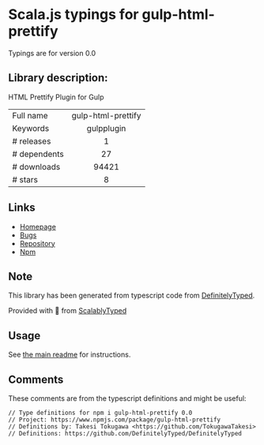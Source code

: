 
# Scala.js typings for gulp-html-prettify

Typings are for version 0.0

## Library description:
HTML Prettify Plugin for Gulp

|                    |                 |
| ------------------ | :-------------: |
| Full name          | gulp-html-prettify |
| Keywords           | gulpplugin |
| # releases         | 1 |
| # dependents       | 27 |
| # downloads        | 94421 |
| # stars            | 8 |

## Links
- [Homepage](https://github.com/colynb/gulp-html-prettify#readme)
- [Bugs](https://github.com/colynb/gulp-html-prettify/issues)
- [Repository](https://github.com/colynb/gulp-html-prettify)
- [Npm](https://www.npmjs.com/package/gulp-html-prettify)
    


## Note
This library has been generated from typescript code from [DefinitelyTyped](https://definitelytyped.org).

Provided with :purple_heart: from [ScalablyTyped](https://github.com/oyvindberg/ScalablyTyped)

## Usage
See [the main readme](../../readme.md) for instructions.

## Comments

These comments are from the typescript definitions and might be useful:
```
// Type definitions for npm i gulp-html-prettify 0.0
// Project: https://www.npmjs.com/package/gulp-html-prettify
// Definitions by: Takesi Tokugawa <https://github.com/TokugawaTakesi>
// Definitions: https://github.com/DefinitelyTyped/DefinitelyTyped

```

